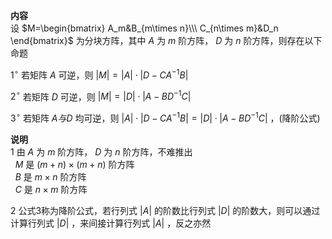 **内容**    
设 $M=\begin{bmatrix}    
A_m&B_{m\times n}\\\ C_{n\times m}&D_n    
\end{bmatrix}$ 为分块方阵，其中 $A$ 为 $m$ 阶方阵， $D$ 为 $n$ 阶方阵，则存在以下命题    
    
 $1^\circ$  若矩阵 $A$ 可逆，则 $|M|    
=|A|\cdot|D-CA^{-1}B|$     
    
 $2^\circ$  若矩阵 $D$ 可逆，则 $|M|    
=|D|\cdot|A-BD^{-1}C|$     
    
 $3^\circ$  若矩阵 $A与D$ 均可逆，则 $|A|\cdot|D-CA^{-1}B|=|D|\cdot|A-BD^{-1}C|$ ，(降阶公式)    
    
**说明**    
1 由 $A$ 为 $m$ 阶方阵， $D$ 为 $n$ 阶方阵，不难推出    
 $\enspace M$ 是 $(m+n)\times(m+n)$ 阶方阵    
 $\enspace B$ 是 $m\times n$ 阶方阵    
 $\enspace C$ 是 $n\times m$ 阶方阵    
    
2 公式3称为降阶公式，若行列式 $|A|$ 的阶数比行列式 $|D|$ 的阶数大，则可以通过计算行列式 $|D|$ ，来间接计算行列式 $|A|$ ，反之亦然    
